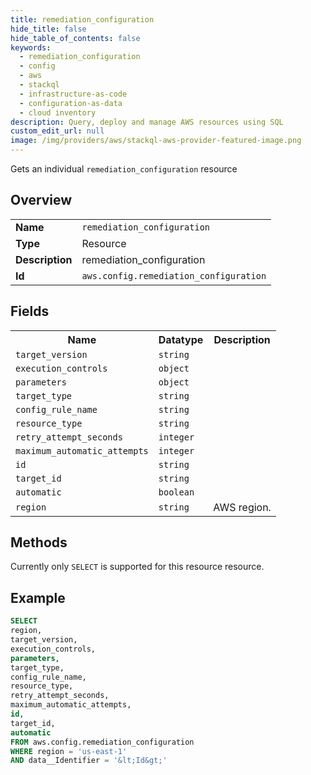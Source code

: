 ```yaml
---
title: remediation_configuration
hide_title: false
hide_table_of_contents: false
keywords:
  - remediation_configuration
  - config
  - aws
  - stackql
  - infrastructure-as-code
  - configuration-as-data
  - cloud inventory
description: Query, deploy and manage AWS resources using SQL
custom_edit_url: null
image: /img/providers/aws/stackql-aws-provider-featured-image.png
---
```

Gets an individual <code>remediation_configuration</code> resource

## Overview
<table><tbody>
<tr><td><b>Name</b></td><td><code>remediation_configuration</code></td></tr>
<tr><td><b>Type</b></td><td>Resource</td></tr>
<tr><td><b>Description</b></td><td>remediation_configuration</td></tr>
<tr><td><b>Id</b></td><td><code>aws.config.remediation_configuration</code></td></tr>
</tbody></table>

## Fields
<table><tbody>
<tr><th>Name</th><th>Datatype</th><th>Description</th></tr>
<tr><td><code>target_version</code></td><td><code>string</code></td><td></td></tr>
<tr><td><code>execution_controls</code></td><td><code>object</code></td><td></td></tr>
<tr><td><code>parameters</code></td><td><code>object</code></td><td></td></tr>
<tr><td><code>target_type</code></td><td><code>string</code></td><td></td></tr>
<tr><td><code>config_rule_name</code></td><td><code>string</code></td><td></td></tr>
<tr><td><code>resource_type</code></td><td><code>string</code></td><td></td></tr>
<tr><td><code>retry_attempt_seconds</code></td><td><code>integer</code></td><td></td></tr>
<tr><td><code>maximum_automatic_attempts</code></td><td><code>integer</code></td><td></td></tr>
<tr><td><code>id</code></td><td><code>string</code></td><td></td></tr>
<tr><td><code>target_id</code></td><td><code>string</code></td><td></td></tr>
<tr><td><code>automatic</code></td><td><code>boolean</code></td><td></td></tr>
<tr><td><code>region</code></td><td><code>string</code></td><td>AWS region.</td></tr>

</tbody></table>

## Methods
Currently only <code>SELECT</code> is supported for this resource resource.

## Example
```sql
SELECT
region,
target_version,
execution_controls,
parameters,
target_type,
config_rule_name,
resource_type,
retry_attempt_seconds,
maximum_automatic_attempts,
id,
target_id,
automatic
FROM aws.config.remediation_configuration
WHERE region = 'us-east-1'
AND data__Identifier = '&lt;Id&gt;'
```
